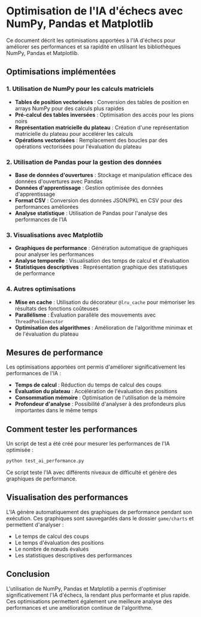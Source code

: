 # Optimisation de l'IA d'échecs avec NumPy, Pandas et Matplotlib

Ce document décrit les optimisations apportées à l'IA d'échecs pour améliorer ses performances et sa rapidité en utilisant les bibliothèques NumPy, Pandas et Matplotlib.

## Optimisations implémentées

### 1. Utilisation de NumPy pour les calculs matriciels

- **Tables de position vectorisées** : Conversion des tables de position en arrays NumPy pour des calculs plus rapides
- **Pré-calcul des tables inversées** : Optimisation des accès pour les pions noirs
- **Représentation matricielle du plateau** : Création d'une représentation matricielle du plateau pour accélérer les calculs
- **Opérations vectorisées** : Remplacement des boucles par des opérations vectorisées pour l'évaluation du plateau

### 2. Utilisation de Pandas pour la gestion des données

- **Base de données d'ouvertures** : Stockage et manipulation efficace des données d'ouvertures avec Pandas
- **Données d'apprentissage** : Gestion optimisée des données d'apprentissage
- **Format CSV** : Conversion des données JSON/PKL en CSV pour des performances améliorées
- **Analyse statistique** : Utilisation de Pandas pour l'analyse des performances de l'IA

### 3. Visualisations avec Matplotlib

- **Graphiques de performance** : Génération automatique de graphiques pour analyser les performances
- **Analyse temporelle** : Visualisation des temps de calcul et d'évaluation
- **Statistiques descriptives** : Représentation graphique des statistiques de performance

### 4. Autres optimisations

- **Mise en cache** : Utilisation du décorateur `@lru_cache` pour mémoriser les résultats des fonctions coûteuses
- **Parallélisme** : Évaluation parallèle des mouvements avec `ThreadPoolExecutor`
- **Optimisation des algorithmes** : Amélioration de l'algorithme minimax et de l'évaluation du plateau

## Mesures de performance

Les optimisations apportées ont permis d'améliorer significativement les performances de l'IA :

- **Temps de calcul** : Réduction du temps de calcul des coups
- **Évaluation du plateau** : Accélération de l'évaluation des positions
- **Consommation mémoire** : Optimisation de l'utilisation de la mémoire
- **Profondeur d'analyse** : Possibilité d'analyser à des profondeurs plus importantes dans le même temps

## Comment tester les performances

Un script de test a été créé pour mesurer les performances de l'IA optimisée :

```bash
python test_ai_performance.py
```

Ce script teste l'IA avec différents niveaux de difficulté et génère des graphiques de performance.

## Visualisation des performances

L'IA génère automatiquement des graphiques de performance pendant son exécution. Ces graphiques sont sauvegardés dans le dossier `game/charts` et permettent d'analyser :

- Le temps de calcul des coups
- Le temps d'évaluation des positions
- Le nombre de nœuds évalués
- Les statistiques descriptives des performances

## Conclusion

L'utilisation de NumPy, Pandas et Matplotlib a permis d'optimiser significativement l'IA d'échecs, la rendant plus performante et plus rapide. Ces optimisations permettent également une meilleure analyse des performances et une amélioration continue de l'algorithme.
